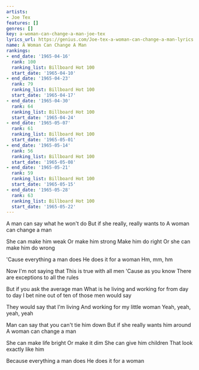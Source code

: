 ```yaml
---
artists:
- Joe Tex
features: []
genres: []
key: a-woman-can-change-a-man-joe-tex
lyrics_url: https://genius.com/Joe-tex-a-woman-can-change-a-man-lyrics
name: A Woman Can Change A Man
rankings:
- end_date: '1965-04-16'
  rank: 100
  ranking_list: Billboard Hot 100
  start_date: '1965-04-10'
- end_date: '1965-04-23'
  rank: 79
  ranking_list: Billboard Hot 100
  start_date: '1965-04-17'
- end_date: '1965-04-30'
  rank: 64
  ranking_list: Billboard Hot 100
  start_date: '1965-04-24'
- end_date: '1965-05-07'
  rank: 61
  ranking_list: Billboard Hot 100
  start_date: '1965-05-01'
- end_date: '1965-05-14'
  rank: 56
  ranking_list: Billboard Hot 100
  start_date: '1965-05-08'
- end_date: '1965-05-21'
  rank: 59
  ranking_list: Billboard Hot 100
  start_date: '1965-05-15'
- end_date: '1965-05-28'
  rank: 63
  ranking_list: Billboard Hot 100
  start_date: '1965-05-22'
---
```

A man can say what he won't do
But if she really, really wants to
A woman can change a man

She can make him weak
Or make him strong
Make him do right
Or she can make him do wrong

'Cause everything a man does
He does it for a woman
Hm, mm, hm

Now I'm not saying that
This is true with all men
'Cause as you know
There are exceptions to all the rules

But if you ask the average man
What is he living and working for from day to day
I bet nine out of ten of those men would say

They would say that I'm living
And working for my little woman
Yeah, yeah, yeah, yeah

Man can say that you can't tie him down
But if she really wants him around
A woman can change a man

She can make life bright
Or make it dim
She can give him children
That look exactly like him

Because everything a man does
He does it for a woman

